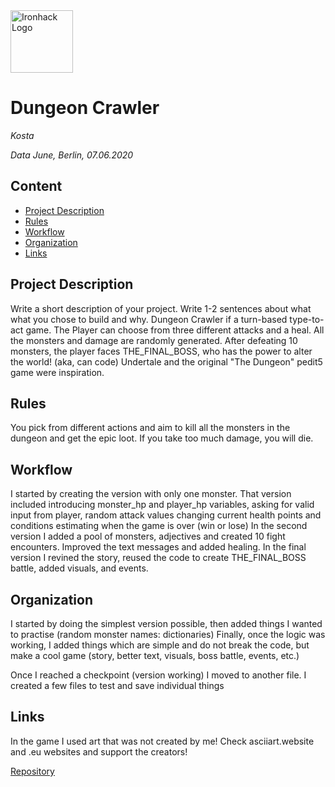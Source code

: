 <img src="https://bit.ly/2VnXWr2" alt="Ironhack Logo" width="100"/>

# Dungeon Crawler
*Kosta*

*Data June, Berlin, 07.06.2020*

## Content
- [Project Description](#project-description)
- [Rules](#rules)
- [Workflow](#workflow)
- [Organization](#organization)
- [Links](#links)

## Project Description
Write a short description of your project. Write 1-2 sentences about what what you chose to build and why.
Dungeon Crawler if a turn-based type-to-act game. The Player can choose from three different attacks and a heal. All the monsters and damage are randomly generated. After defeating 10 monsters, the player faces THE_FINAL_BOSS, who has the power to alter the world! (aka, can code) Undertale and the original "The Dungeon" pedit5 game were inspiration.

## Rules
You pick from different actions and aim to kill all the monsters in the dungeon and get the epic loot. If you take too much damage, you will die.

## Workflow
I started by creating the version with only one monster. That version included introducing monster_hp and player_hp variables, asking for valid input from player, random attack values changing current health points and conditions estimating when the game is over (win or lose)
In the second version I added a pool of monsters, adjectives and created 10 fight encounters. Improved the text messages and added healing. In the final version I revined the story, reused the code to create THE_FINAL_BOSS battle, added visuals, and events.

## Organization
I started by doing the simplest version possible, then added things I wanted to practise (random monster names: dictionaries) Finally, once the logic was working, I added things which are simple and do not break the code, but make a cool game (story, better text, visuals, boss battle, events, etc.)

Once I reached a checkpoint (version working) I moved to another file. I created a few files to test and save individual things

## Links
In the game I used art that was not created by me! Check asciiart.website and .eu websites and support the creators!

[Repository](https://github.com/)   
